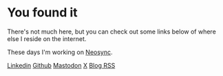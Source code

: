 # You found it

There's not much here, but you can check out some links below of where else I reside on the internet.

These days I'm working on [Neosync](https://neosync.dev).

[Linkedin](https://www.linkedin.com/in/nick-zelei/)
[Github](https://www.github.com/nickzelei)
[Mastodon](https://mastodon.social/@nickzelei)
[X](https://x.com/nickzelei)
[Blog RSS](/blog/index.xml)
